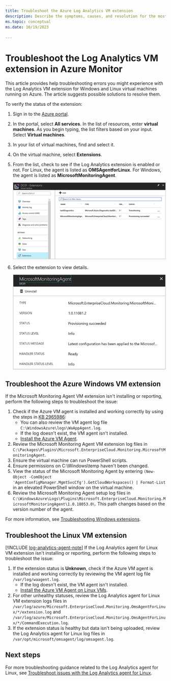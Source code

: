 ```yaml
---
title: Troubleshoot the Azure Log Analytics VM extension
description: Describe the symptoms, causes, and resolution for the most common issues with the Log Analytics VM extension for Windows and Linux Azure VMs.
ms.topic: conceptual
ms.date: 10/19/2023

---
```


# Troubleshoot the Log Analytics VM extension in Azure Monitor
This article provides help troubleshooting errors you might experience with the Log Analytics VM extension for Windows and Linux virtual machines running on Azure. The article suggests possible solutions to resolve them.

To verify the status of the extension:

1. Sign in to the [Azure portal](https://portal.azure.com).
1. In the portal, select **All services**. In the list of resources, enter **virtual machines**. As you begin typing, the list filters based on your input. Select **Virtual machines**.
1. In your list of virtual machines, find and select it.
1. On the virtual machine, select **Extensions**.
1. From the list, check to see if the Log Analytics extension is enabled or not. For Linux, the agent is listed as **OMSAgentforLinux**. For Windows, the agent is listed as **MicrosoftMonitoringAgent**.

   ![Screenshot that shows the VM Extensions view.](./media/vmext-troubleshoot/log-analytics-vmview-extensions.png)

1. Select the extension to view details.

   ![Screenshot that shows the VM extension details.](./media/vmext-troubleshoot/log-analytics-vmview-extensiondetails.png)

## Troubleshoot the Azure Windows VM extension

If the Microsoft Monitoring Agent VM extension isn't installing or reporting, perform the following steps to troubleshoot the issue:

1. Check if the Azure VM agent is installed and working correctly by using the steps in [KB 2965986](https://support.microsoft.com/kb/2965986#mt1):
   * You can also review the VM agent log file `C:\WindowsAzure\logs\WaAppAgent.log`.
   * If the log doesn't exist, the VM agent isn't installed.
   * [Install the Azure VM Agent](../../virtual-machines/extensions/agent-windows.md#install-the-azure-windows-vm-agent).
1. Review the Microsoft Monitoring Agent VM extension log files in `C:\Packages\Plugins\Microsoft.EnterpriseCloud.Monitoring.MicrosoftMonitoringAgent`.
1. Ensure the virtual machine can run PowerShell scripts.
1. Ensure permissions on C:\Windows\temp haven't been changed.
1. View the status of the Microsoft Monitoring Agent by entering `(New-Object -ComObject 'AgentConfigManager.MgmtSvcCfg').GetCloudWorkspaces() | Format-List` in an elevated PowerShell window on the virtual machine.
1. Review the Microsoft Monitoring Agent setup log files in `C:\WindowsAzure\Logs\Plugins\Microsoft.EnterpriseCloud.Monitoring.MicrosoftMonitoringAgent\1.0.18053.0\`. This path changes based on the version number of the agent.

For more information, see [Troubleshooting Windows extensions](../../virtual-machines/extensions/oms-windows.md).

## Troubleshoot the Linux VM extension
[!INCLUDE [log-analytics-agent-note](../../../includes/log-analytics-agent-note.md)]
If the Log Analytics agent for Linux VM extension isn't installing or reporting, perform the following steps to troubleshoot the issue:

1. If the extension status is **Unknown**, check if the Azure VM agent is installed and working correctly by reviewing the VM agent log file `/var/log/waagent.log`.
   * If the log doesn't exist, the VM agent isn't installed.
   * [Install the Azure VM Agent on Linux VMs](../../virtual-machines/extensions/agent-linux.md#installation).
1. For other unhealthy statuses, review the Log Analytics agent for Linux VM extension logs files in `/var/log/azure/Microsoft.EnterpriseCloud.Monitoring.OmsAgentForLinux/*/extension.log` and `/var/log/azure/Microsoft.EnterpriseCloud.Monitoring.OmsAgentForLinux/*/CommandExecution.log`.
1. If the extension status is healthy but data isn't being uploaded, review the Log Analytics agent for Linux log files in `/var/opt/microsoft/omsagent/log/omsagent.log`.

## Next steps

For more troubleshooting guidance related to the Log Analytics agent for Linux, see [Troubleshoot issues with the Log Analytics agent for Linux](../agents/agent-linux-troubleshoot.md).
